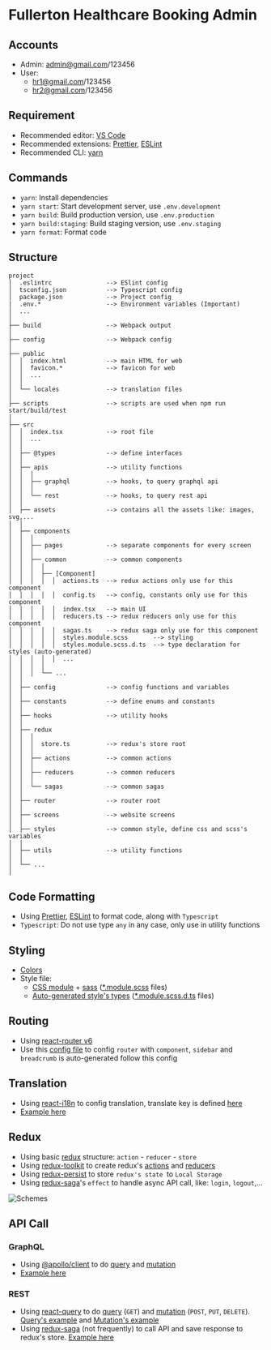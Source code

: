 # Fullerton Healthcare Booking Admin

## Accounts

- Admin: admin@gmail.com/123456
- User:
  - hr1@gmail.com/123456
  - hr2@gmail.com/123456

## Requirement

- Recommended editor: [VS Code](https://code.visualstudio.com/)
- Recommended extensions: [Prettier](https://marketplace.visualstudio.com/items?itemName=esbenp.prettier-vscode), [ESLint](https://marketplace.visualstudio.com/items?itemName=dbaeumer.vscode-eslint)
- Recommended CLI: [yarn](https://yarnpkg.com/)

## Commands

- `yarn`: Install dependencies
- `yarn start`: Start development server, use `.env.development`
- `yarn build`: Build production version, use `.env.production`
- `yarn build:staging`: Build staging version, use `.env.staging`
- `yarn format`: Format code

## Structure

```
project
│  .eslintrc               --> ESlint config
│  tsconfig.json           --> Typescript config
│  package.json            --> Project config
|  .env.*                  --> Environment variables (Important)
│  ...
│
├── build                  --> Webpack output
│
├── config                 --> Webpack config
│
├── public
│  │  index.html           --> main HTML for web
│  │  favicon.*            --> favicon for web
│  │  ...
│  │
│  └── locales             --> translation files
│
├── scripts                --> scripts are used when npm run start/build/test
│
├── src
│  │  index.tsx            --> root file
│  │  ...
│  │
│  ├── @types              --> define interfaces
│  │
│  ├── apis                --> utility functions
│  │  │
│  │  ├── graphql          --> hooks, to query graphql api
│  │  │
│  │  └── rest             --> hooks, to query rest api
│  │
│  ├── assets              --> contains all the assets like: images, svg,...
│  │
│  ├── components
│  │  │
│  │  ├── pages            --> separate components for every screen
│  │  │
│  │  ├── common           --> common components
│  │  │  │
│  │  │  ├── [Component]
│  │  │  │  │  actions.ts  --> redux actions only use for this component
│  │  │  │  │  config.ts   --> config, constants only use for this component
│  │  │  │  │  index.tsx   --> main UI
│  │  │  │  │  reducers.ts --> redux reducers only use for this component
│  │  │  │  │  sagas.ts    --> redux saga only use for this component
│  │  │  │  │  styles.module.scss       --> styling
│  │  │  │  │  styles.module.scss.d.ts  --> type declaration for styles (auto-generated)
│  │  │  │  │  ...
│  │  │  │
│  │  │  └── ...
│  │
│  ├── config              --> config functions and variables
│  │
│  ├── constants           --> define enums and constants
│  │
│  ├── hooks               --> utility hooks
│  │
│  ├── redux
│  │  │
│  │  │  store.ts          --> redux's store root
│  │  │
│  │  ├── actions          --> common actions
│  │  │
│  │  ├── reducers         --> common reducers
│  │  │
│  │  └── sagas            --> common sagas
│  │
│  ├── router              --> router root
│  │
│  ├── screens             --> website screens
│  │
│  ├── styles              --> common style, define css and scss's variables
│  │
│  ├── utils               --> utility functions
│  │
│  └── ...
│
```

## Code Formatting

- Using [Prettier](https://marketplace.visualstudio.com/items?itemName=esbenp.prettier-vscode), [ESLint](https://marketplace.visualstudio.com/items?itemName=dbaeumer.vscode-eslint) to format code, along with `Typescript`
- `Typescript`: Do not use type `any` in any case, only use in utility functions

## Styling

- [Colors](https://ant.design/docs/spec/colors)
- Style file:
  - [CSS module](https://create-react-app.dev/docs/adding-a-css-modules-stylesheet) + [sass](https://create-react-app.dev/docs/adding-a-sass-stylesheet) ([\*.module.scss](src/pages/Content/Post/styles.module.scss) files)
  - [Auto-generated style's types](@teamsupercell/typings-for-css-modules-loader) ([\*.module.scss.d.ts](src/pages/Content/Post/styles.module.scss.d.ts) files)

## Routing

- Using [react-router v6](https://reactrouter.com/docs/en/v6/getting-started/overview)
- Use this [config file](src/config/menu.tsx) to config `router` with `component`, `sidebar` and `breadcrumb` is auto-generated follow this config

## Translation

- Using [react-i18n](https://react.i18next.com/) to config translation, translate key is defined [here](src/constants/locales.ts)
- [Example here](src/components/common/Container/index.tsx)

## Redux

- Using basic [redux](https://redux.js.org/) structure: `action` - `reducer` - `store`
- Using [redux-toolkit](https://redux-toolkit.js.org/) to create redux's [actions](https://redux-toolkit.js.org/api/createAction) and [reducers](https://redux-toolkit.js.org/api/createReducer)
- Using [redux-persist](https://github.com/rt2zz/redux-persist) to store `redux's state `to `Local Storage`
- Using [redux-saga](https://redux-saga.js.org/)'s `effect` to handle async API call, like: `login`, `logout`,...

![Schemes](https://camo.githubusercontent.com/88993e43ee04ad203740ab1e04c952ec69fcec594e323202c107a2a1579bc454/68747470733a2f2f696d6167652e6962622e636f2f685043316a4a2f536368656d615f4e6772782e706e67)

## API Call

### GraphQL

- Using [@apollo/client](https://www.apollographql.com/docs/react/) to do [query](https://www.apollographql.com/docs/react/data/queries/) and [mutation](https://www.apollographql.com/docs/react/data/mutations/)
- [Example here](src/apis/graphql/category/province.ts)

### REST

- Using [react-query](https://react-query.tanstack.com/) to do [query](https://react-query.tanstack.com/guides/queries) (`GET`) and [mutation](https://react-query.tanstack.com/guides/mutations) (`POST`, `PUT`, `DELETE`). [Query's example](src/apis/rest/posts/useCreatePost.ts) and [Mutation's example](src/apis/rest/posts/useGetPosts.ts)
- Using [redux-saga](https://redux-saga.js.org/) (not frequently) to call API and save response to redux's store. [Example here](src/redux/sagas/auth.ts)
